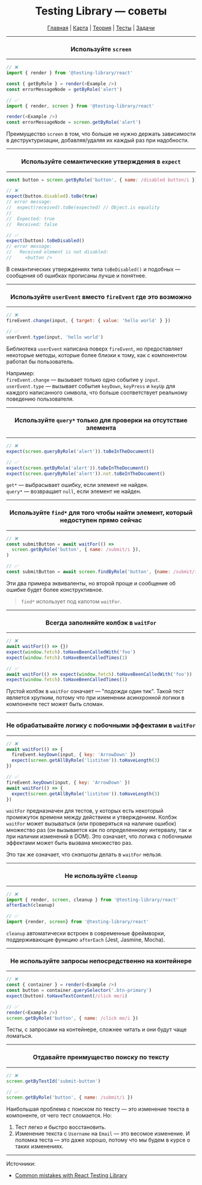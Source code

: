 <div align="center">

# Testing Library — советы

[Главная](https://github.com/dollaween/junior-roadmap/)
|
[Карта](/roadmap/README.md)
|
[Теория](/theory/README.md)
|
[Тесты](/tests/README.md)
|
[Задачи](/tasks/README.md)

</div>

---

<div align="center">

### Используйте `screen`

</div>

---

```js
// ❌
import { render } from '@testing-library/react'

const { getByRole } = render(<Example />)
const errorMessageNode = getByRole('alert')

// ✅
import { render, screen } from '@testing-library/react'

render(<Example />)
const errorMessageNode = screen.getByRole('alert')
```

Преимущество `screen` в том, что больше не нужно держать зависимости в деструктуризации, добавляя/удаляя их каждый раз при надобности.

---

<div align="center">

### Используйте семантические утверждения в `expect`

</div>

---

```js
const button = screen.getByRole('button', { name: /disabled button/i })

// ❌
expect(button.disabled).toBe(true)
// error message:
//  expect(received).toBe(expected) // Object.is equality
//
//  Expected: true
//  Received: false

// ✅
expect(button).toBeDisabled()
// error message:
//   Received element is not disabled:
//     <button />
```

В семантических утверждениях типа `toBeDisabled()` и подобных — сообщения об ошибках прописаны лучше и понятнее.

---

<div align="center">

### Используйте `userEvent` вместо `fireEvent` где это возможно

</div>

---

```js
// ❌
fireEvent.change(input, { target: { value: 'hello world' } })

// ✅
userEvent.type(input, 'hello world')
```

Библиотека `userEvent` написана поверх `fireEvent`, но предоставляет некоторые методы, которые более близки к тому, как с компонентом работал бы пользователь.

Например:  
`fireEvent.change` — вызывает только одно событие у `input`.  
`userEvent.type` — вызывает события `keyDown`, `keyPress` и `keyUp` для каждого написанного символа, что больше соответствует реальному поведению пользователя.

---

<div align="center">

### Используйте `query*` только для проверки на отсутствие элемента

</div>

---

```js
// ❌
expect(screen.queryByRole('alert')).toBeInTheDocument()

// ✅
expect(screen.getByRole('alert')).toBeInTheDocument()
expect(screen.queryByRole('alert')).not.toBeInTheDocument()
```

`get*` — выбрасывает ошибку, если элемент не найден.  
`query*` — возвращает `null`, если элемент не найден.

---

<div align="center">

### Используйте `find*` для того чтобы найти элемент, который недоступен прямо сейчас

</div>

---

```js
// ❌
const submitButton = await waitFor(() =>
  screen.getByRole('button', { name: /submit/i }),
)

// ✅
const submitButton = await screen.findByRole('button', {name: /submit/i})
```

Эти два примера эквиваленты, но второй проще и сообщение об ошибке будет более конструктивное.

> `find*` использует под капотом `waitFor`.

---

<div align="center">

### Всегда заполняйте колбэк в `waitFor`

</div>

---

```js
// ❌
await waitFor(() => {})
expect(window.fetch).toHaveBeenCalledWith('foo')
expect(window.fetch).toHaveBeenCalledTimes(1)

// ✅
await waitFor(() => expect(window.fetch).toHaveBeenCalledWith('foo'))
expect(window.fetch).toHaveBeenCalledTimes(1)
```

Пустой колбэк в `waitFor` означает — "подожди один тик". Такой тест является хрупким, потому что при изменении асинхронной логики в компоненте тест может быть сломан.

---

<div align="center">

### Не обрабатывайте логику с побочными эффектами в `waitFor`

</div>

---

```js
// ❌
await waitFor(() => {
  fireEvent.keyDown(input, { key: 'ArrowDown' })
  expect(screen.getAllByRole('listitem')).toHaveLength(3)
})

// ✅
fireEvent.keyDown(input, { key: 'ArrowDown' })
await waitFor(() => {
  expect(screen.getAllByRole('listitem')).toHaveLength(3)
})
```

`waitFor` предназначен для тестов, у которых есть некоторый промежуток времени между действием и утверждением. Колбэк `waitFor` может вызываться (или проверяться на наличие ошибок) множество раз (он вызывается как по определенному интервалу, так и при наличии изменений в DOM). Это означает, что логика с побочными эффектами может быть вызвана множество раз.

Это так же означает, что снэпшоты делать в `waitFor` нельзя.

---

<div align="center">

### Не используйте `cleanup`

</div>

---

```js
// ❌
import { render, screen, cleanup } from '@testing-library/react'
afterEach(cleanup)

// ✅
import {render, screen} from '@testing-library/react'
```

`cleanup` автоматически встроен в современные фреймворки, поддерживающие функцию `afterEach` (Jest, Jasmine, Mocha).

---

<div align="center">

### Не используйте запросы непосредственно на контейнере

</div>

---

```js
// ❌
const { container } = render(<Example />)
const button = container.querySelector('.btn-primary')
expect(button).toHaveTextContent(/click me/i)

// ✅
render(<Example />)
screen.getByRole('button', { name: /click me/i })
```

Тесты, с запросами на контейнере, сложнее читать и они будут чаще ломаться.

---

<div align="center">

### Отдавайте преимущество поиску по тексту

</div>

---

```js
// ❌
screen.getByTestId('submit-button')

// ✅
screen.getByRole('button', { name: /submit/i })
```

Наибольшая проблема с поиском по тексту — это изменение текста в компоненте, от чего тест сломается. Но:
1. Тест легко и быстро восстановить.
2. Изменение текста с `Username` на `Email` — это весомое изменение. И поломка теста — это даже хорошо, потому что мы будем в курсе о таких изменениях.

---

Источники:
- [Common mistakes with React Testing Library](https://kentcdodds.com/blog/common-mistakes-with-react-testing-library)
